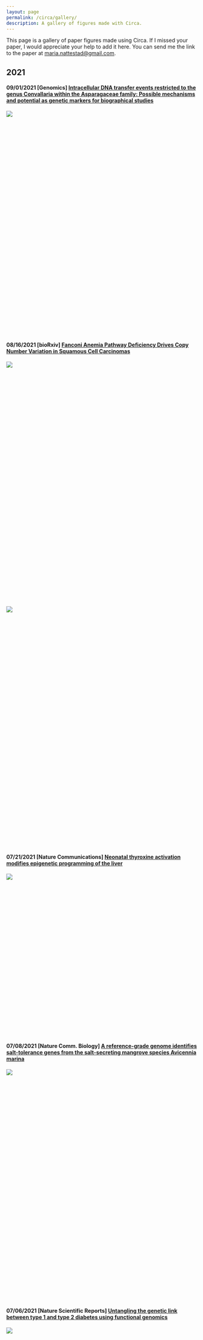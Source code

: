 ```yaml
---
layout: page
permalink: /circa/gallery/
description: A gallery of figures made with Circa.
---
```


This page is a gallery of paper figures made using Circa. If I missed your paper, I would appreciate your help to add it here. You can send me the link to the paper at maria.nattestad@gmail.com.

## 2021

#### 09/01/2021 [Genomics] [Intracellular DNA transfer events restricted to the genus Convallaria within the Asparagaceae family: Possible mechanisms and potential as genetic markers for biographical studies](https://www.sciencedirect.com/science/article/pii/S0888754321002494)

<span style="overflow: hidden; display: inline-block; margin: 0.00px 0.00px; border: 0.00px solid #000000; transform: rotate(0.00rad) translateZ(0px); -webkit-transform: rotate(0.00rad) translateZ(0px); width: 624.00px; height: 589.33px;">![](/assets/circa/gallery/image2.png)</span>


#### 08/16/2021 [bioRxiv] [Fanconi Anemia Pathway Deficiency Drives Copy Number Variation in Squamous Cell Carcinomas](https://www.biorxiv.org/content/10.1101/2021.08.14.456365v1?ct=)

<span style="overflow: hidden; display: inline-block; margin: 0.00px 0.00px; border: 0.00px solid #000000; transform: rotate(0.00rad) translateZ(0px); -webkit-transform: rotate(0.00rad) translateZ(0px); width: 624.00px; height: 646.67px;">![](/assets/circa/gallery/image8.png)</span><span style="overflow: hidden; display: inline-block; margin: 0.00px 0.00px; border: 0.00px solid #000000; transform: rotate(0.00rad) translateZ(0px); -webkit-transform: rotate(0.00rad) translateZ(0px); width: 624.00px; height: 633.33px;">![](/assets/circa/gallery/image10.png)</span>


#### 07/21/2021 [Nature Communications] [Neonatal thyroxine activation modifies epigenetic programming of the liver](https://www.nature.com/articles/s41467-021-24748-8)

<span style="overflow: hidden; display: inline-block; margin: 0.00px 0.00px; border: 0.00px solid #000000; transform: rotate(0.00rad) translateZ(0px); -webkit-transform: rotate(0.00rad) translateZ(0px); width: 557.50px; height: 427.18px;">![](/assets/circa/gallery/image11.png)</span>


#### 07/08/2021 [Nature Comm. Biology] [A reference-grade genome identifies salt-tolerance genes from the salt-secreting mangrove species Avicennia marina](https://www.nature.com/articles/s42003-021-02384-8)

<span style="overflow: hidden; display: inline-block; margin: 0.00px 0.00px; border: 0.00px solid #000000; transform: rotate(0.00rad) translateZ(0px); -webkit-transform: rotate(0.00rad) translateZ(0px); width: 624.00px; height: 609.33px;">![](/assets/circa/gallery/image21.png)</span>


#### 07/06/2021 [Nature Scientific Reports] [Untangling the genetic link between type 1 and type 2 diabetes using functional genomics](https://www.nature.com/articles/s41598-021-93346-x)

<span style="overflow: hidden; display: inline-block; margin: 0.00px 0.00px; border: 0.00px solid #000000; transform: rotate(0.00rad) translateZ(0px); -webkit-transform: rotate(0.00rad) translateZ(0px); width: 624.00px; height: 542.67px;">![](/assets/circa/gallery/image19.png)</span>


#### 07/01/2021 [Cover!] [Plant Science Today] [Whole-genome sequencing of three local rice varieties in Vietnam](https://horizonepublishing.com/journals/index.php/PST/article/view/1047)

<span style="overflow: hidden; display: inline-block; margin: 0.00px 0.00px; border: 0.00px solid #000000; transform: rotate(0.00rad) translateZ(0px); -webkit-transform: rotate(0.00rad) translateZ(0px); width: 355.22px; height: 500.03px;">![](/assets/circa/gallery/image12.png)</span>


#### 07/01/2021 [Env. Microbiology] [Antarctic desert soil bacteria exhibit high novel natural product potential, evaluated through long-read genome sequencing and comparative genomics](https://sfamjournals.onlinelibrary.wiley.com/doi/abs/10.1111/1462-2920.15300)

<span style="overflow: hidden; display: inline-block; margin: 0.00px 0.00px; border: 0.00px solid #000000; transform: rotate(0.00rad) translateZ(0px); -webkit-transform: rotate(0.00rad) translateZ(0px); width: 624.00px; height: 445.33px;">![](/assets/circa/gallery/image7.png)</span>


#### 06/01/2021 [Molecular Phylogenetics and Evolution] [A 313 plastome phylogenomic analysis of Pooideae: Exploring relationships among the largest subfamily of grasses](https://www.sciencedirect.com/science/article/pii/S1055790321000439)

<span style="overflow: hidden; display: inline-block; margin: 0.00px 0.00px; border: 0.00px solid #000000; transform: rotate(0.00rad) translateZ(0px); -webkit-transform: rotate(0.00rad) translateZ(0px); width: 578.00px; height: 578.00px;">![](/assets/circa/gallery/image14.png)</span>


#### 05/10/2021 [Nature Comm. Biology] [Pests, diseases, and aridity have shaped the genome of Corymbia citriodora](https://www.nature.com/articles/s42003-021-02009-0)

<span style="overflow: hidden; display: inline-block; margin: 0.00px 0.00px; border: 0.00px solid #000000; transform: rotate(0.00rad) translateZ(0px); -webkit-transform: rotate(0.00rad) translateZ(0px); width: 624.00px; height: 318.67px;">![](/assets/circa/gallery/image16.png)</span>


#### 05/08/2021 [Genome Biology and Evolution] [Chromosome-Level Assembly of the Atlantic Silverside Genome Reveals Extreme Levels of Sequence Diversity and Structural Genetic Variation](https://academic.oup.com/gbe/article/13/6/evab098/6272586?login=true)

<span style="overflow: hidden; display: inline-block; margin: 0.00px 0.00px; border: 0.00px solid #000000; transform: rotate(0.00rad) translateZ(0px); -webkit-transform: rotate(0.00rad) translateZ(0px); width: 624.00px; height: 352.00px;">![](/assets/circa/gallery/image17.png)</span>


#### 04/26/2021 [PLoS One] [Trends in antimicrobial resistance amongst pathogens isolated from blood and cerebrospinal fluid cultures in Pakistan (2011-2015): A retrospective cross-sectional study](https://journals.plos.org/plosone/article?id=10.1371/journal.pone.0250226)

<span style="overflow: hidden; display: inline-block; margin: 0.00px 0.00px; border: 0.00px solid #000000; transform: rotate(0.00rad) translateZ(0px); -webkit-transform: rotate(0.00rad) translateZ(0px); width: 624.00px; height: 620.00px;">![](/assets/circa/gallery/image20.png)</span>


#### 04/08/2021 [Crop Science] [High-density linkage map construction and QTL analysis of fiber quality and lint percentage in tetraploid cotton](https://acsess.onlinelibrary.wiley.com/doi/abs/10.1002/csc2.20519)

(Unable to access full paper)


#### 04/02/2021 [bioRxiv] [Chromosomal rearrangements but no change of genes and transposable elements repertoires in an invasive forest-pathogenic fungus](https://www.biorxiv.org/content/10.1101/2021.03.09.434572v3.abstract)

<span style="overflow: hidden; display: inline-block; margin: 0.00px 0.00px; border: 0.00px solid #000000; transform: rotate(0.00rad) translateZ(0px); -webkit-transform: rotate(0.00rad) translateZ(0px); width: 519.50px; height: 496.32px;">![](/assets/circa/gallery/image6.png)</span>

<span style="overflow: hidden; display: inline-block; margin: 0.00px 0.00px; border: 0.00px solid #000000; transform: rotate(0.00rad) translateZ(0px); -webkit-transform: rotate(0.00rad) translateZ(0px); width: 624.00px; height: 280.00px;">![](/assets/circa/gallery/image18.png)</span>


#### 03/31/2021 [Frontiers in Plant Science] [Changes in DNA Methylation in Arabidopsis thaliana Plants Exposed Over Multiple Generations to Gamma Radiation](https://www.frontiersin.org/articles/10.3389/fpls.2021.611783/full)

<span style="overflow: hidden; display: inline-block; margin: 0.00px 0.00px; border: 0.00px solid #000000; transform: rotate(0.00rad) translateZ(0px); -webkit-transform: rotate(0.00rad) translateZ(0px); width: 624.00px; height: 581.33px;">![](/assets/circa/gallery/image15.png)</span>


#### 03/18/2021 [Nature Scientific Reports] [Genome-wide methylome analysis of two strains belonging to the hypervirulent Neisseria meningitidis serogroup W ST-11 clonal complex](https://www.nature.com/articles/s41598-021-85266-7)

<span style="overflow: hidden; display: inline-block; margin: 0.00px 0.00px; border: 0.00px solid #000000; transform: rotate(0.00rad) translateZ(0px); -webkit-transform: rotate(0.00rad) translateZ(0px); width: 285.50px; height: 274.00px;">![](/assets/circa/gallery/image13.png)</span>

<span style="overflow: hidden; display: inline-block; margin: 0.00px 0.00px; border: 0.00px solid #000000; transform: rotate(0.00rad) translateZ(0px); -webkit-transform: rotate(0.00rad) translateZ(0px); width: 318.43px; height: 271.14px;">![](/assets/circa/gallery/image3.png)</span>


#### 02/24/2021 [Plant, Cell & Env] [Deciphering the genetic basis of wheat seminal root anatomy uncovers ancestral axial conductance alleles](https://onlinelibrary.wiley.com/doi/abs/10.1111/pce.14035)

(Unable to access full paper)


#### 02/05/2021 [G3 Genes|Genomes|Genetics] [Chromosome-level genome assembly and structural variant analysis of two laboratory yeast strains from the Peterhof Genetic Collection lineage](https://academic.oup.com/g3journal/article/11/4/jkab029/6129118?login=true)

<span style="overflow: hidden; display: inline-block; margin: 0.00px 0.00px; border: 0.00px solid #000000; transform: rotate(0.00rad) translateZ(0px); -webkit-transform: rotate(0.00rad) translateZ(0px); width: 624.00px; height: 646.67px;">![](/assets/circa/gallery/image5.png)</span>


#### 01/28/2021 [PLoS Pathogens] [Strain-specific genome evolution in Trypanosoma cruzi, the agent of Chagas disease](https://journals.plos.org/plospathogens/article?id=10.1371/journal.ppat.1009254#)

<span style="overflow: hidden; display: inline-block; margin: 0.00px 0.00px; border: 0.00px solid #000000; transform: rotate(0.00rad) translateZ(0px); -webkit-transform: rotate(0.00rad) translateZ(0px); width: 624.00px; height: 624.00px;">![](/assets/circa/gallery/image9.png)</span>


#### 01/21/2021 [bioRxiv] [APOBEC3A drives acquired resistance to targeted therapies in non-small cell lung cancer](https://www.biorxiv.org/content/10.1101/2021.01.20.426852v1.abstract)

<span style="overflow: hidden; display: inline-block; margin: 0.00px 0.00px; border: 0.00px solid #000000; transform: rotate(0.00rad) translateZ(0px); -webkit-transform: rotate(0.00rad) translateZ(0px); width: 624.00px; height: 334.67px;">![](/assets/circa/gallery/image4.png)</span>


#### 01/01/2021 [Translational Oncology] [RNA-sequencing of IDH-wild-type glioblastoma with chromothripsis identifies novel gene fusions with potential oncogenic properties](https://www.sciencedirect.com/science/article/pii/S1936523320303764)

<span style="overflow: hidden; display: inline-block; margin: 0.00px 0.00px; border: 0.00px solid #000000; transform: rotate(0.00rad) translateZ(0px); -webkit-transform: rotate(0.00rad) translateZ(0px); width: 624.00px; height: 546.67px;">![](/assets/circa/gallery/image1.png)</span>

## 2020

#### 06/11/2020 [Cell] [Illuminating Genetic Mysteries of the Dead Sea Scrolls](https://www.cell.com/cell/fulltext/S0092-8674(20)30552-3)

![](/assets/circa/gallery/dead_sea_scrolls.jpg)


## 2019

## 2018

## 2017
